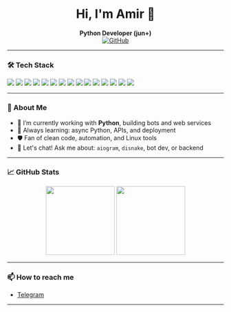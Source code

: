 <h1 align="center">Hi, I'm Amir 👋</h1>

<p align="center">
  <b>Python Developer (jun+)</b> <br/>
  <a href="https://github.com/Syatov" target="_blank">
    <img src="https://img.shields.io/github/followers/Syatov?label=Follow&style=social" alt="GitHub"/>
  </a>
</p>

---

### 🛠️ Tech Stack

<p align="left"> <img src="https://img.shields.io/badge/-Python-3776AB?style=flat-square&logo=python&logoColor=white"/> <img src="https://img.shields.io/badge/-REST-005571?style=flat-square&logo=fastapi&logoColor=white"/> <img src="https://img.shields.io/badge/-Flask-000000?style=flat-square&logo=flask&logoColor=white"/> <img src="https://img.shields.io/badge/-aiogram-2CA5E0?style=flat-square&logo=telegram&logoColor=white"/> <img src="https://img.shields.io/badge/-SQLite-003B57?style=flat-square&logo=sqlite&logoColor=white"/> <img src="https://img.shields.io/badge/-aiohttp-0082C9?style=flat-square&logo=python&logoColor=white"/> <img src="https://img.shields.io/badge/-matplotlib-11557C?style=flat-square&logo=python&logoColor=white"/> <img src="https://img.shields.io/badge/-HTML5-E34F26?style=flat-square&logo=html5&logoColor=white"/> <img src="https://img.shields.io/badge/-CSS3-1572B6?style=flat-square&logo=css3&logoColor=white"/> <img src="https://img.shields.io/badge/-JavaScript-323330?style=flat-square&logo=javascript&logoColor=F7DF1E"/> <img src="https://img.shields.io/badge/-Leaflet.js-199900?style=flat-square&logo=leaflet&logoColor=white"/> <img src="https://img.shields.io/badge/-Linux-FCC624?style=flat-square&logo=linux&logoColor=black"/> <img src="https://img.shields.io/badge/-Cloudflare-F38020?style=flat-square&logo=cloudflare&logoColor=white"/> <img src="https://img.shields.io/badge/-disnake-7289da?style=flat-square&logo=discord&logoColor=white"/> <img src="https://img.shields.io/badge/-MySQL-4479A1?style=flat-square&logo=mysql&logoColor=white"/> </p>

---

### 🚀 About Me

- 🔭 I’m currently working with **Python**, building bots and web services
- 🌱 Always learning: async Python, APIs, and deployment
- 🛡️ Fan of clean code, automation, and Linux tools
- 💬 Let's chat! Ask me about: `aiogram`, `disnake`, bot dev, or backend

---

### 📈 GitHub Stats

<p align="center">
  <img src="https://github-readme-stats.vercel.app/api?username=Syatov&show_icons=true&theme=github_dark&hide=issues&count_private=true" height="160">
  <img src="https://github-readme-stats.vercel.app/api/top-langs/?username=Syatov&layout=compact&theme=github_dark" height="160">
</p>

---

### 📫 How to reach me

- [Telegram](https://t.me/Syatov)

---

